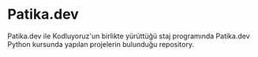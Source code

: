 # Patika.dev

Patika.dev ile Kodluyoruz'un birlikte yürüttüğü staj programında Patika.dev Python kursunda yapılan projelerin bulunduğu repository.
